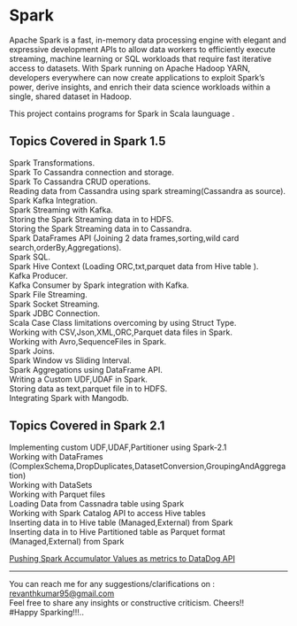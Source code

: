 # Spark
Apache Spark is a fast, in-memory data processing engine with elegant and expressive development APIs to allow data workers to efficiently execute streaming, machine learning or SQL workloads that require fast iterative access to datasets. With Spark running on Apache Hadoop YARN, developers everywhere can now create applications to exploit Spark’s power, derive insights, and enrich their data science workloads within a single, shared dataset in Hadoop.

This project contains programs for Spark in Scala launguage .

Topics Covered in Spark 1.5     
---------------------------

  Spark Transformations.   
Spark To Cassandra connection and storage.       
Spark To Cassandra CRUD operations.              
Reading data from Cassandra using spark streaming(Cassandra as source).                
Spark Kafka Integration.       
Spark Streaming with Kafka.     
Storing the Spark Streaming data in to HDFS.      
Storing the Spark Streaming data in to Cassandra.       
Spark DataFrames API (Joining 2 data frames,sorting,wild card search,orderBy,Aggregations).         
Spark SQL.      
Spark Hive Context (Loading ORC,txt,parquet data from Hive table ).     
Kafka Producer.     
Kafka Consumer by Spark integration with Kafka.     
Spark File Streaming.     
Spark Socket Streaming.     
Spark JDBC Connection.      
Scala Case Class limitations overcoming by using Struct Type.     
Working with CSV,Json,XML,ORC,Parquet data files in Spark.     
Working with Avro,SequenceFiles in Spark.                    
Spark Joins.      
Spark Window vs Sliding Interval.                            
Spark Aggregations using DataFrame API.   
Writing a Custom UDF,UDAF in Spark.                 
Storing data as text,parquet file in to HDFS.     
Integrating Spark with Mangodb.             

Topics Covered in Spark 2.1     
---------------------------
Implementing custom UDF,UDAF,Partitioner using Spark-2.1                
Working with DataFrames (ComplexSchema,DropDuplicates,DatasetConversion,GroupingAndAggregation)               
Working with DataSets                                     
Working with Parquet files                            
Loading Data from Cassnadra table using Spark             
Working with Spark Catalog API to access Hive tables                          
Inserting data in to Hive table (Managed,External) from Spark           
Inserting data in to Hive Partitioned table as Parquet format (Managed,External) from Spark               


<a href="https://github.com/Re1tReddy/Spark/tree/master/Spark-2.1/src/main/scala/com/datadog/metrics">Pushing Spark Accumulator Values as metrics to DataDog API</a>  

------------------------------------------------------------------------------------------------------------------------------------     

You can reach me for any suggestions/clarifications on  : revanthkumar95@gmail.com                                              
Feel free to share any insights or constructive criticism. Cheers!!                                                           
#Happy Sparking!!!..  


